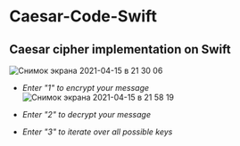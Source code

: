 # Caesar-Code-Swift

## Caesar cipher implementation on Swift
![Снимок экрана 2021-04-15 в 21 30 06](https://user-images.githubusercontent.com/63499146/114920382-0b4bc300-9e32-11eb-9d55-0c8c4325e80b.png)

- *Enter "1" to encrypt your message*
![Снимок экрана 2021-04-15 в 21 58 19](https://user-images.githubusercontent.com/63499146/114923698-cde93480-9e35-11eb-871b-0cd13d8af83e.png)
- *Enter "2" to decrypt your message*

- *Enter "3" to iterate over all possible keys*



